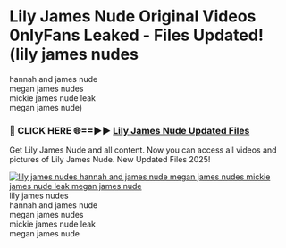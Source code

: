 # Lily James Nude Original Videos 0nlyFans Leaked - Files Updated! (lily james nudes<br>
hannah and james nude<br>
megan james nudes<br>
mickie james nude leak<br>
megan james nude)

<h3>🔴 CLICK HERE 🌐==►► <a href="https://tinyurl.com/2p9ay9w9" rel="nofollow">Lily James Nude Updated Files</a></h3>

Get Lily James Nude and all content. Now you can access all videos and pictures of Lily James Nude. New Updated Files 2025!

[![lily james nudes<br>
hannah and james nude<br>
megan james nudes<br>
mickie james nude leak<br>
megan james nude](https://i.imgur.com/KQgVmj3.gif)](https://tinyurl.com/2p9ay9w9)
lily james nudes<br>
hannah and james nude<br>
megan james nudes<br>
mickie james nude leak<br>
megan james nude